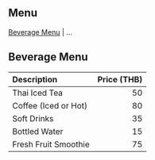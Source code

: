 ## Menu

[Beverage Menu](#beverage-menu) | ...


## Beverage Menu
| Description          | Price (THB) |
|:---------------------|------------:|
| Thai Iced Tea        |          50 |
| Coffee (Iced or Hot) |          80 |
| Soft Drinks          |          35 |
| Bottled Water        |          15 |
| Fresh Fruit Smoothie |          75 |